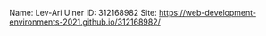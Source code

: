 Name: Lev-Ari Ulner
ID: 312168982
Site: https://web-development-environments-2021.github.io/312168982/
